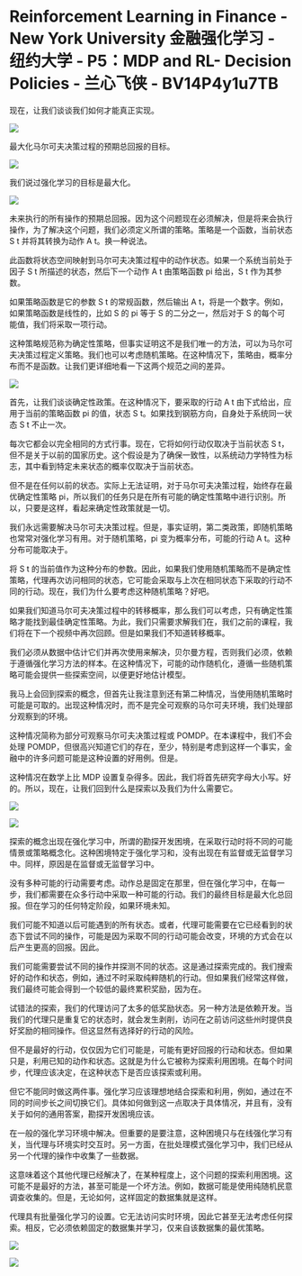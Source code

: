 # Reinforcement Learning in Finance - New York University 金融强化学习 - 纽约大学 - P5：MDP and RL- Decision Policies - 兰心飞侠 - BV14P4y1u7TB

现在，让我们谈谈我们如何才能真正实现。

![](img/0c2f7ba8374854ab08230eef2fa6ec63_1.png)

最大化马尔可夫决策过程的预期总回报的目标。

![](img/0c2f7ba8374854ab08230eef2fa6ec63_3.png)

我们说过强化学习的目标是最大化。

![](img/0c2f7ba8374854ab08230eef2fa6ec63_5.png)

未来执行的所有操作的预期总回报。因为这个问题现在必须解决，但是将来会执行操作，为了解决这个问题，我们必须定义所谓的策略。策略是一个函数，当前状态 S t 并将其转换为动作 A t。换一种说法。

此函数将状态空间映射到马尔可夫决策过程中的动作状态。如果一个系统当前处于因子 S t 所描述的状态，然后下一个动作 A t 由策略函数 pi 给出，S t 作为其参数。

如果策略函数是它的参数 S t 的常规函数​​，然后输出 A t，将是一个数字。例如，如果策略函数是线性的，比如 S 的 pi 等于 S 的二分之一，然后对于 S 的每个可能值，我们将采取一项行动。

这种策略规范称为确定性策略，但事实证明这不是我们唯一的方法，可以为马尔可夫决策过程定义策略。我们也可以考虑随机策略。在这种情况下，策略由，概率分布而不是函数。让我们更详细地看一下这两个规范之间的差异。



![](img/0c2f7ba8374854ab08230eef2fa6ec63_7.png)

首先，让我们谈谈确定性政策。在这种情况下，要采取的行动 A t 由下式给出，应用于当前的策略函数 pi 的值，状态 S t。如果找到钢筋方向，自身处于系统同一状态 S t 不止一次。

每次它都会以完全相同的方式行事。现在，它将如何行动仅取决于当前状态 S t，但不是关于以前的国家历史。这个假设是为了确保一致性，以系统动力学特性为标志，其中看到特定未来状态的概率仅取决于当前状态。

但不是在任何以前的状态。实际上无法证明，对于马尔可夫决策过程，始终存在最优确定性策略 pi，所以我们的任务只是在所有可能的确定性策略中进行识别。所以，只要是这样，看起来确定性政策就是一切。

我们永远需要解决马尔可夫决策过程。但是，事实证明，第二类政策，即随机策略也常常对强化学习有用。对于随机策略，pi 变为概率分布，可能的行动 A t。这种分布可能取决于。

将 S t 的当前值作为这种分布的参数。因此，如果我们使用随机策略而不是确定性策略，代理再次访问相同的状态，它可能会采取与上次在相同状态下采取的行动不同的行动。现在，我们为什么要考虑这种随机策略？好吧。

如果我们知道马尔可夫决策过程中的转移概率，那么我们可以考虑，只有确定性策略才能找到最佳确定性策略。为此，我们只需要求解我们在，我们之前的课程，我们将在下一个视频中再次回顾。但是如果我们不知道转移概率。

我们必须从数据中估计它们并再次使用来解决，贝尔曼方程，否则我们必须，依赖于遵循强化学习方法的样本。在这种情况下，可能的动作随机化，遵循一些随机策略可能会提供一些探索空间，以便更好地估计模型。

我马上会回到探索的概念，但首先让我注意到还有第二种情况，当使用随机策略时可能是可取的。出现这种情况时，而不是完全可观察的马尔可夫环境，我们处理部分观察到的环境。

这种情况简称为部分可观察马尔可夫决策过程或 POMDP。在本课程中，我们不会处理 POMDP，但很高兴知道它们的存在，至少，特别是考虑到这样一个事实，金融中的许多问题可能是这种设置的好用例。但是。

这种情况在数学上比 MDP 设置复杂得多。因此，我们将首先研究字母大小写。好的。所以，现在，让我们回到什么是探索以及我们为什么需要它。



![](img/0c2f7ba8374854ab08230eef2fa6ec63_9.png)

![](img/0c2f7ba8374854ab08230eef2fa6ec63_10.png)

探索的概念出现在强化学习中，所谓的勘探开发困境，在采取行动时将不同的可能情景或策略概念化。这种困境特定于强化学习和，没有出现在有监督或无监督学习中。同样，原因是在监督或无监督学习中。

没有多种可能的行动需要考虑。动作总是固定在那里，但在强化学习中，在每一步，我们都需要在众多行动中采取一种可能的行动。我们的最终目标是最大化总回报。但在学习的任何特定阶段，如果环境未知。

我们可能不知道以后可能遇到的所有状态。或者，代理可能需要在它已经看到的状态下尝试不同的操作，可能是因为采取不同的行动可能会改变，环境的方式会在以后产生更高的回报。因此。

我们可能需要尝试不同的操作并探测不同的状态。这是通过探索完成的。我们搜索好的动作和状态，例如，通过不时采取纯粹随机的行动。但如果我们经常这样做，我们最终可能会得到一个较低的最终累积奖励，因为在。

试错法的探索，我们的代理访问了太多的低奖励状态。另一种方法是依赖开发。当我们的代理只是重复它的状态时，就会发生剥削，访问在之前访问这些州时提供良好奖励的相同操作。但这显然有选择好的行动的风险。

但不是最好的行动，仅仅因为它们可能是，可能有更好回报的行动和状态。但如果只是，利用已知的动作和状态。这就是为什么它被称为探索利用困境。在每个时间步，代理应该决定，在这种状态下是否应该探索或利用。

但它不能同时做这两件事。强化学习应该理想地结合探索和利用，例如，通过在不同的时间步长之间切换它们。具体如何做到这一点取决于具体情况，并且有，没有关于如何的通用答案，勘探开发困境应该。

在一般的强化学习环境中解决。但重要的是要注意，这种困境只与在线强化学习有关，当代理与环境实时交互时。另一方面，在批处理模式强化学习中，我们已经从另一个代理的操作中收集了一些数据。

这意味着这个其他代理已经解决了，在某种程度上，这个问题的探索利用困境。这可能不是最好的方法，甚至可能是一个坏方法。例如，数据可能是使用纯随机民意调查收集的。但是，无论如何，这样固定的数据集就是这样。

代理具有批量强化学习的设置。它无法访问实时环境，因此它甚至无法考虑任何探索。相反，它必须依赖固定的数据集并学习，仅来自该数据集的最优策略。



![](img/0c2f7ba8374854ab08230eef2fa6ec63_12.png)

![](img/0c2f7ba8374854ab08230eef2fa6ec63_13.png)